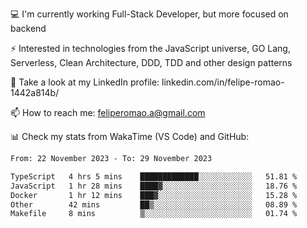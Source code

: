 💻 I'm currently working Full-Stack Developer, but more focused on backend

⚡ Interested in technologies from the JavaScript universe, GO Lang, Serverless, Clean Architecture, DDD, TDD and other design patterns

👥 Take a look at my LinkedIn profile: linkedin.com/in/felipe-romao-1442a814b/

📫 How to reach me: feliperomao.a@gmail.com

📊 Check my stats from WakaTime (VS Code) and GitHub:

<!--START_SECTION:waka-->

```txt
From: 22 November 2023 - To: 29 November 2023

TypeScript   4 hrs 5 mins    █████████████░░░░░░░░░░░░   51.81 %
JavaScript   1 hr 28 mins    ████▓░░░░░░░░░░░░░░░░░░░░   18.76 %
Docker       1 hr 12 mins    ███▓░░░░░░░░░░░░░░░░░░░░░   15.28 %
Other        42 mins         ██▒░░░░░░░░░░░░░░░░░░░░░░   08.89 %
Makefile     8 mins          ▒░░░░░░░░░░░░░░░░░░░░░░░░   01.74 %
```

<!--END_SECTION:waka-->
